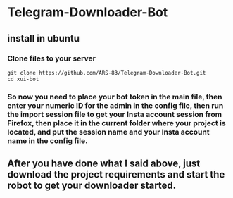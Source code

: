 # Telegram-Downloader-Bot


## install in ubuntu

### Clone files to your server
```
git clone https://github.com/ARS-83/Telegram-Downloader-Bot.git
cd xui-bot
```
### So now you need to place your bot token in the main file, then enter your numeric ID for the admin in the config file, then run the import session file to get your Insta account session from Firefox, then place it in the current folder where your project is located, and put the session name and your Insta account name in the config file.

## After you have done what I said above, just download the project requirements and start the robot to get your downloader started.
